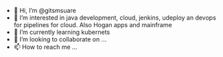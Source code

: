 - 👋 Hi, I’m @gitsmsuare
- 👀 I’m interested in java development, cloud, jenkins, udeploy an devops for pipelines for cloud. Also Hogan apps and mainframe
- 🌱 I’m currently learning kubernets
- 💞️ I’m looking to collaborate on ...
- 📫 How to reach me ...

<!---
gitsmsuare/gitsmsuare is a ✨ special ✨ repository because its `README.md` (this file) appears on your GitHub profile.
You can click the Preview link to take a look at your changes.
--->
